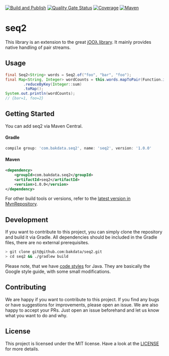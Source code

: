 [![Build and Publish](https://github.com/bakdata/seq2/actions/workflows/build-and-publish.yaml/badge.svg)](https://github.com/bakdata/seq2/actions/workflows/build-and-publish.yaml)
[![Quality Gate Status](https://sonarcloud.io/api/project_badges/measure?project=com.bakdata.seq2%3Aseq2&metric=alert_status)](https://sonarcloud.io/dashboard?id=com.bakdata.seq2%3Aseq2)
[![Coverage](https://sonarcloud.io/api/project_badges/measure?project=com.bakdata.seq2%3Aseq2&metric=coverage)](https://sonarcloud.io/dashboard?id=com.bakdata.seq2%3Aseq2)
[![Maven](https://img.shields.io/maven-central/v/com.bakdata.seq2/seq2.svg)](https://search.maven.org/search?q=g:com.bakdata.seq2%20AND%20a:seq2&core=gav)

# seq2

This library is an extension to the great [jOOλ library](https://github.com/jOOQ/jOOL).
It mainly provides native handling of pair streams.

## Usage

```java
final Seq2<String> words = Seq2.of("foo", "bar", "foo");
final Map<String, Integer> wordCounts = this.words.mapToPair(Function.identity(), s -> 1)
        .reduceByKey(Integer::sum)
        .toMap();
System.out.println(wordCounts);
// {bar=1, foo=2}
```

## Getting Started

You can add seq2 via Maven Central.

#### Gradle
```gradle
compile group: 'com.bakdata.seq2', name: 'seq2', version: '1.0.0'
```

#### Maven
```xml
<dependency>
    <groupId>com.bakdata.seq2</groupId>
    <artifactId>seq2</artifactId>
    <version>1.0.0</version>
</dependency>
```


For other build tools or versions, refer to the [latest version in MvnRepository](https://mvnrepository.com/artifact/com.bakdata.seq2/seq2/latest).

## Development

If you want to contribute to this project, you can simply clone the repository and build it via Gradle.
All dependencies should be included in the Gradle files, there are no external prerequisites.

```bash
> git clone git@github.com:bakdata/seq2.git
> cd seq2 && ./gradlew build
```

Please note, that we have [code styles](https://github.com/bakdata/bakdata-code-styles) for Java.
They are basically the Google style guide, with some small modifications.

## Contributing

We are happy if you want to contribute to this project.
If you find any bugs or have suggestions for improvements, please open an issue.
We are also happy to accept your PRs.
Just open an issue beforehand and let us know what you want to do and why.

## License
This project is licensed under the MIT license.
Have a look at the [LICENSE](https://github.com/bakdata/seq2/blob/master/LICENSE) for more details.
